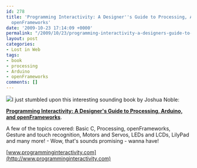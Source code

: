 ```yaml
---
id: 278
title: 'Programming Interactivity: A Designer''s Guide to Processing, Arduino, and
  openFrameworks'
date: '2009-10-23 17:14:09 +0000'
permalink: "/2009/10/23/programming-interactivity-a-designers-guide-to-processing-arduino-and-openframeworks/"
layout: post
categories:
- Lost in Web
tags:
- book
- processing
- Arduino
- openFrameworks
comments: []
---
```

![](http://image.ebook30.com/data_images/2009/07/24/1248467706-000e62d4medium.jpeg)I just stumbled upon this interesting sounding book by Joshua Noble:

[**Programming Interactivity: A Designer's Guide to Processing, Arduino, and openFrameworks**](http://oreilly.com/catalog/9780596154158).

A few of the topics covered: Basic C, Processing, openFrameworks, Gesture and touch recognition, Motors and Servos, LEDs and LCDs, LilyPad and many more! - Wow, that's sounds promising - wanna have!

[www.programminginteractivity.com](http://www.programminginteractivity.com)